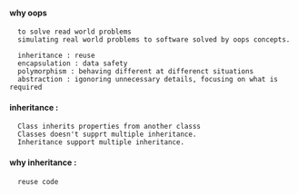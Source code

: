 #### why oops

      to solve read world problems
      simulating real world problems to software solved by oops concepts.
      
      inheritance : reuse
      encapsulation : data safety
      polymorphism : behaving different at differenct situations
      abstraction : igonoring unnecessary details, focusing on what is required

#### inheritance : 

      Class inherits properties from another classs
      Classes doesn't supprt multiple inheritance.
      Inheritance support multiple inheritance.
      
#### why inheritance : 

      reuse code
      
####

